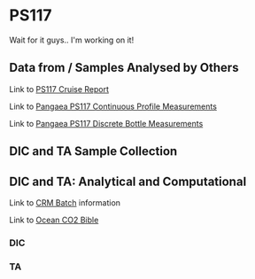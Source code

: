 # PS117 

Wait for it guys.. I'm working on it! 

## Data from / Samples Analysed by Others

Link to [PS117 Cruise Report](https://www.tib.eu/en/search/id/awi%3Adoi~10.2312%252FBzPM_0732_2019/)

Link to [Pangaea PS117 Continuous Profile Measurements](https://doi.pangaea.de/10.1594/PANGAEA.910663)

Link to [Pangaea PS117 Discrete Bottle Measurements](https://doi.pangaea.de/10.1594/PANGAEA.910673)

## DIC and TA Sample Collection

## DIC and TA: Analytical and Computational

Link to [CRM Batch](https://www.nodc.noaa.gov/ocads/oceans/Dickson_CRM/batches.html) information

Link to [Ocean CO2 Bible](https://www.oceanbestpractices.net/handle/11329/249)

### DIC 

### TA 



